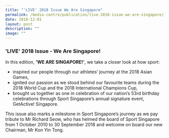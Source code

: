 ```yaml
---
title: "'LIVE' 2018 Issue We Are Singapore"
permalink: /media-centre/publication/live-2018-issue-we-are-singapore/
date: 2018-12-01
layout: post
description: ""
image: ""
---
```


### **'LIVE' 2018 Issue - We Are Singapore!**

In this edition, **'WE ARE SINGAPORE!'**, we take a closer look at how sport:

*   inspired our people through our athletes’ journey at the 2018 Asian Games,
*   ignited our passion as we stood behind our favourite teams during the 2018 World Cup and the 2018 International Champions Cup,
*   brought us together as one in celebration of our nation’s 53rd birthday celebrations through Sport Singapore’s annual signature event, GetActive! Singapore.

This issue also marks a milestone in Sport Singapore’s journey as we pay tribute to Mr Richard Seow, who has helmed the board of Sport Singapore from 1 October 2010 to 30 September 2018 and welcome on board our new Chairman, Mr Kon Yin Tong.